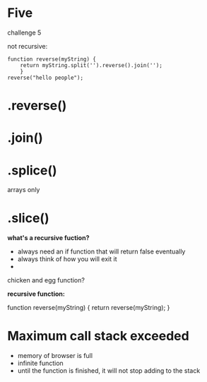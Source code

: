 # Five


challenge 5

not recursive:

```
function reverse(myString) {
    return myString.split('').reverse().join('');
    }
reverse("hello people");

```
# .reverse()

# .join()

# .splice()

arrays only

# .slice() 

**what's a recursive fuction?**
- always need an if function that will return false eventually
- always think of how you will exit it
- 

chicken and egg function?

**recursive function:**

function reverse(myString) {
    return reverse(myString);
    }
    
# Maximum call stack exceeded
 - memory of browser is full
 - infinite function
 - until the function is finished, it will not stop adding to the stack
